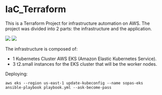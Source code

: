 # IaC_Terraform

This is a Terraform Project for infrastructure automation on AWS. The project was divided into 2 parts: the infrastructure and the application.

![](https://img.shields.io/badge/-Python-informational?style=flat&logo=AmazonEKS&logoColor=white&color=FF9900)
![](https://img.shields.io/badge/-Python-informational?style=flat&logo=aws&logoColor=white&color=F7D146)


The infrastructure is composed of:
- 1 Kubernetes Cluster AWS EKS (Amazon Elastic Kubernetes Service).
- 3 t2.small instances for the EKS cluster that will be the worker nodes.

Deploying:
```
aws eks --region us-east-1 update-kubeconfig --name sopas-eks 
ansible-playbook playbook.yml --ask-become-pass
```
